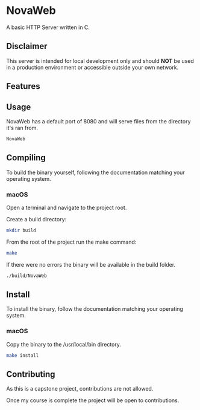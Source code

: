 # NovaWeb
A basic HTTP Server written in C.


## Disclaimer

This server is intended for local development only and should **NOT** be used in a production environment or accessible outside your own network.


## Features


## Usage

NovaWeb has a default port of 8080 and will serve files from the directory it's ran from.

```bash
NovaWeb
```


## Compiling

To build the binary yourself, following the documentation matching your operating system.

### macOS

Open a terminal and navigate to the project root.

Create a build directory:
```bash
mkdir build
```

From the root of the project run the make command:
```bash
make
```

If there were no errors the binary will be available in the build folder.

```bash
./build/NovaWeb
```

## Install

To install the binary, follow the documentation matching your operating system.

### macOS

Copy the binary to the /usr/local/bin directory.

```bash
make install
```


## Contributing

As this is a capstone project, contributions are not allowed.

Once my course is complete the project will be open to contributions.



